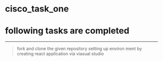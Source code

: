 # cisco_task_one
# following tasks are completed
---------------------------------
>fork and clone the given repository
>setting up environ ment by creating react application via viasual studio
